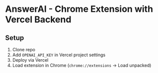 # AnswerAI - Chrome Extension with Vercel Backend

## Setup
1. Clone repo
2. Add `OPENAI_API_KEY` in Vercel project settings
3. Deploy via Vercel
4. Load extension in Chrome (`chrome://extensions` → Load unpacked)
